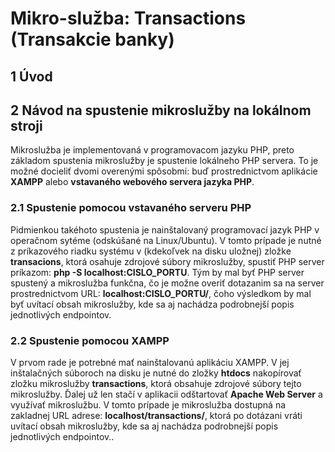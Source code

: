 # Mikro-služba: Transactions (Transakcie banky)

## 1 Úvod

## 2 Návod na spustenie mikroslužby na lokálnom stroji

Mikroslužba je implementovaná v programovacom jazyku PHP, preto základom 
spustenia mikroslužby je spustenie lokálneho PHP servera. To je možné docieliť 
dvomi overenými spôsobmi: buď prostrednictvom aplikácie **XAMPP** alebo **vstavaného 
webového servera jazyka PHP**.

### 2.1 Spustenie pomocou vstavaného serveru PHP

Pidmienkou takéhoto spustenia je nainštalovaný programovací jazyk PHP v operačnom sytéme 
(odskúšané na Linux/Ubuntu). V tomto prípade je nutné z príkazového riadku systému v 
(kdekoľvek na disku uložnej) zložke 
**transacions**, ktorá osahuje zdrojové súbory mikroslužby, spustiť PHP server príkazom:
**php -S localhost:CISLO_PORTU**. Tým by mal byť PHP server spustený a mikroslužba funkčna,
čo je možne overiť dotazanim sa na server prostrednictvom URL: **localhost:CISLO_PORTU/**, 
čoho výsledkom by mal byť uvítací obsah mikroslužby, kde sa aj nachádza podrobnejší popis 
jednotlivých endpointov.

### 2.2 Spustenie pomocou XAMPP

V prvom rade je potrebné mať nainštalovanú aplikáciu XAMPP. V jej inštalačných súboroch
na disku je nutné do zložky **htdocs** nakopírovať zložku mikroslužby **transactions**,
ktorá obsahuje zdrojové súbory tejto mikroslužby. Ďalej už len stačí v aplikacii 
odštartovať **Apache Web Server** a využívať mikroslužbu. V tomto prípade je mikroslužba 
dostupná na zakladnej URL adrese: **localhost/transactions/**, ktorá po dotázani vráti 
uvítací obsah mikroslužby, kde sa aj nachádza podrobnejší popis
jednotlivých endpointov.. 
